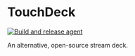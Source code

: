 # TouchDeck

[![Build and release agent](https://github.com/TouchDeck/TouchDeck/workflows/Build%20and%20release%20agent/badge.svg)](https://github.com/TouchDeck/TouchDeck/actions?query=workflow%3A%22Build+and+release+agent%22)

An alternative, open-source stream deck.
